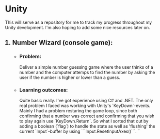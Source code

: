 <h1><b>Unity</b></h1>

This will serve as a repository for me to track my progress throughout my Unity development.
I'm also hoping to add some nice resources later on.

<ol>

<h2><li><b>Number Wizard (console game):</b></li></h2>

<ul>

<h3><li> Problem:</li></h3>
	Deliver a simple number guessing game where the user thinks of a number and the 
	computer attemps to find the number by asking the user if the number is higher
	or lower than a guess. 
<h3><li> Learning outcomes: </li></h3>
	Quite basic really. I've got experience using C# and .NET.
	The only real problem I faced was working with Unity's
	`KeyDown`-events.
	Mainly I had a problem restaring the game loop, since
	both confirming that a number was correct and 
	confirming that you wish to play again use
	`KeyDown.Return`.
	So what I sorted that out by adding a 
	boolean (`flag`) to handle the state
	as well as 'flushing' the current `Input`-buffer
	by using ```Input.ResetInputAxes()```.
	`<addr>`
</ul>

</ol>

